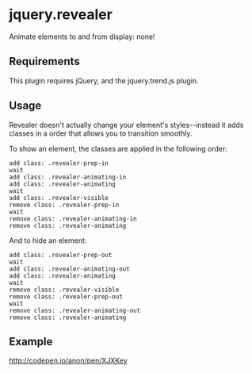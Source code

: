 # jquery.revealer

Animate elements to and from display: none!

## Requirements

This plugin requires jQuery, and the jquery.trend.js plugin.

## Usage

Revealer doesn't actually change your element's styles--instead it adds classes
in a order that allows you to transition smoothly.

To show an element, the classes are applied in the following order:

```
add class: .revealer-prep-in
wait
add class: .revealer-animating-in
add class: .revealer-animating
wait
add class: .revealer-visible
remove class: .revealer-prep-in
wait
remove class: .revealer-animating-in
remove class: .revealer-animating
```

And to hide an element:

```
add class: .revealer-prep-out
wait
add class: .revealer-animating-out
add class: .revealer-animating
wait
remove class: .revealer-visible
remove class: .revealer-prep-out
wait
remove class: .revealer-animating-out
remove class: .revealer-animating
```

## Example

http://codepen.io/anon/pen/XJXKey
